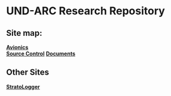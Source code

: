 # UND-ARC Research Repository

## Site map:

**[Avionics](https://und-arc.github.io/research/avionics/index.html)**  
**[Source Control](https://und-arc.github.io/research/src-control/index.html)**
**[Documents](https://und-arc.github.io/research/docs.html)**

## Other Sites

**[StratoLogger](https://und-arc.github.io/StratoLogger/index.html)**
